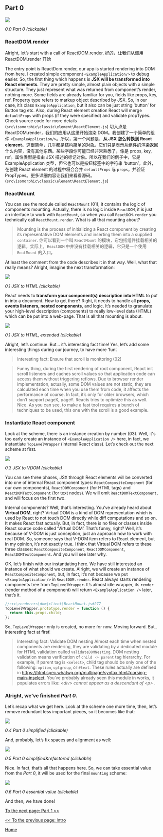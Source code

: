 ## Part 0

[![](https://rawgit.com/Bogdan-Lyashenko/Under-the-hood-ReactJS/master/stack/images/0/part-0.svg)](https://rawgit.com/Bogdan-Lyashenko/Under-the-hood-ReactJS/master/stack/images/0/part-0.svg)

<em>0.0 Part 0 (clickable)</em>

### ReactDOM.render
Alright, let’s start with a call of ReactDOM.render.
好的，让我们从调用 ReactDOM.render 开始

The entry point is ReactDom.render, our app is started rendering into DOM from here. I created simple component `<ExampleApplication/>` to debug easier. So, the first thing which happens is **JSX will be transformed into React elements**. They are pretty simple, almost plain objects with a simple structure. They just represent what was returned from component’s render, nothing more. Some fields are already familiar for you, fields like props, key, ref. Property type refers to markup object described by JSX. So, in our case, it’s class `ExampleApplication`, but it also can be just string ‘button’ for Button tag etc. Also, during React element creation React will merge `defaultProps` with props (if they were specified) and validate propTypes. Check source code for more details
(`src\isomorphic\classic\element\ReactElement.js`)
切入点是 ReactDOM.render，我们的应用从这里开始渲染 DOM。我创建了一个简单的组件
`<ExampleApplication/>`。所以，第一个问题是，**从 JSX 怎么转换到 React
element**。这很简单，几乎都是结构简单的对象。它们只是表示从组件的渲染返回什么内容，没有其他东西。某些字段你可能已经非常熟悉了，像是
props, key, ref。属性类型是指由 JSX 描述的标记对象。所以在我们的例子中，它是 ExampleApplication
类型，但它也可以是按钮标签中的字符串 ‘button’。此外，在创建 React element 的过程中将会合并 `defaultProps` 与
`props`，并验证 PropTypes。更多详细内容让我们来看看源码。(`src\isomorphic\classic\element\ReactElement.js`)

### ReactMount
You can see the module called `ReactMount` (01), it contains the logic of components mounting. Actually, there is no logic inside `ReactDOM`, it is just an interface to work with `ReactMount`, so when you call `ReactDOM.render` you technically call `ReactMount.render`. What is all that mounting about?
> Mounting is the process of initializing a React component by creating its representative DOM elements and inserting them into a supplied `container`.
你可以看到一个叫 `ReactMount` 的模块，它包括组件挂载相关的逻辑。实际上，`ReactDOM` 中并没有挂载相关的逻辑，它只是一个使用
`ReatMount` 的入口。

At least the comment from the code describes it in that way. Well, what that really means? Alright, imagine the next transformation:


[![](https://rawgit.com/Bogdan-Lyashenko/Under-the-hood-ReactJS/master/stack/images/0/mounting-scheme-1-small.svg)](https://rawgit.com/Bogdan-Lyashenko/Under-the-hood-ReactJS/master/stack/images/0/mounting-scheme-1-small.svg)

<em>0.1 JSX to HTML (clickable)</em>

React needs to **transform your component(s) description into HTML** to put in into a document.
How to get there? Right, it needs to handle all **props, events listeners, nested components**, and logic. It’s needed to granulate your high-level description (components)  to really low-level data (HTML) which can be put into a web-page. That is all that mounting is about.


[![](https://rawgit.com/Bogdan-Lyashenko/Under-the-hood-ReactJS/master/stack/images/0/mounting-scheme-1-big.svg)](https://rawgit.com/Bogdan-Lyashenko/Under-the-hood-ReactJS/master/stack/images/0/mounting-scheme-1-big.svg)

<em>0.1 JSX to HTML, extended (clickable)</em>

Alright, let’s continue. But… it’s interesting fact time! Yes, let’s add some interesting things during our journey, to have more ‘fun’.

>  Interesting fact: Ensure that scroll is monitoring (02)

> Funny thing, during the first rendering of root component, React init scroll listeners and caches scroll values so that application code can access them without triggering reflows. Due to browser render implementation, actually, some DOM values are not static, they are calculated each time when you use them from code, it affects the performance of course. In fact, it’s only for older browsers, which don’t support pageX, pageY.  Reacts tries to optimize this as well. Nice. As you can see, to make a fast tool requires a bunch of techniques to be used, this one with the scroll is a good example.

### Instantiate React component

Look at the scheme, there is an instance creation by number (03). Well, it's too early create an instance of `<ExampleApplication />` here, in fact, we instantiate `TopLevelWrapper` (internal React class).
Let’s check out the next scheme at first.

[![](https://rawgit.com/Bogdan-Lyashenko/Under-the-hood-ReactJS/master/stack/images/0/jsx-to-vdom.svg)](https://rawgit.com/Bogdan-Lyashenko/Under-the-hood-ReactJS/master/stack/images/0/jsx-to-vdom.svg)

<em>0.3 JSX to VDOM (clickable)</em>


You can see three phases, JSX through React elements will be converted into one of internal React component types:  `ReactCompositeComponent` (for our own components),  `ReactDOMComponent` (for HTML tags) and `ReactDOMTextComponent` (for text nodes). We will omit `ReactDOMTextComponent`, and will focus on the first two.

Internal components? Well, that’s interesting. You’ve already heard about **Virtual DOM**, right? Virtual DOM is a kind of DOM representation which is used by React to not touch DOM directly while diff computations and so on. It makes React fast actually. But, in fact, there is no files or classes inside React source code called ‘Virtual DOM’. That’s funny, right? Well, it’s because of V-DOM is just conception, just an approach how to work with real DOM. So, someone says that V-DOM item refers to React element, but in my opinion, it’s not exactly true. I think that Virtual DOM refers to these three classes: `ReactCompositeComponent`, `ReactDOMComponent`, `ReactDOMTextComponent`. And you will see later why.

OK, let’s finish with our instantiating here. We have still interested an instance of what should we create. Alright, we will create an instance of `ReactCompositeComponent`, but, in fact, it’s not because we put  `<ExampleApplication/>` in `ReactDOM.render`. React always starts rendering components tree from `TopLevelWrapper`. It’s almost idle wrapper, its `render` (render method of a component) will return `<ExampleApplication />` later, that’s it.
```javascript
//src\renderers\dom\client\ReactMount.js#277
TopLevelWrapper.prototype.render = function () {
  return this.props.child;
};

```

So, `TopLevelWrapper` only is created, no more for now. Moving forward. But.. interesting fact at first!
>  Interesting fact: Validate DOM nesting
>Almost each time when nested components are rendering, they are validating by a dedicated module for HTML validation called `validateDOMNesting`. DOM nesting validation means verification of `child -> parent` tag hierarchy. For example, if parent tag is `<select>`, child tag should be only one of the following: `option`, `optgroup`, or `#text`. These rules actually are defined in https://html.spec.whatwg.org/multipage/syntax.html#parsing-main-inselect. You’ve probably already seen this module in works, it populates errors like:
<em> &lt;div&gt; cannot appear as a descendant of &lt;p&gt; </em>.


### Alright, we’ve finished *Part 0*.

Let’s recap what we get here. Look at the scheme one more time, then, let’s remove redundant less important pieces, so it becomes like that:

[![](https://rawgit.com/Bogdan-Lyashenko/Under-the-hood-ReactJS/master/stack/images/0/part-0-A.svg)](https://rawgit.com/Bogdan-Lyashenko/Under-the-hood-ReactJS/master/stack/images/0/part-0-A.svg)

<em>0.4 Part 0 simplified (clickable)</em>

And, probably, let’s fix spaces and alignment as well:

[![](https://rawgit.com/Bogdan-Lyashenko/Under-the-hood-ReactJS/master/stack/images/0/part-0-B.svg)](https://rawgit.com/Bogdan-Lyashenko/Under-the-hood-ReactJS/master/stack/images/0/part-0-B.svg)

<em>0.5 Part 0 simplified&refactored (clickable)</em>

Nice. In fact, that’s all that happens here. So, we can take essential value from the *Part 0*, it will be used for the final `mounting` scheme:

[![](https://rawgit.com/Bogdan-Lyashenko/Under-the-hood-ReactJS/master/stack/images/0/part-0-C.svg)](https://rawgit.com/Bogdan-Lyashenko/Under-the-hood-ReactJS/master/stack/images/0/part-0-C.svg)

<em>0.6 Part 0 essential value (clickable)</em>

And then, we have done!


[To the next page: Part 1 >>](./Part-1.md)

[<< To the previous page: Intro](./Intro.md)


[Home](../../README.md)
